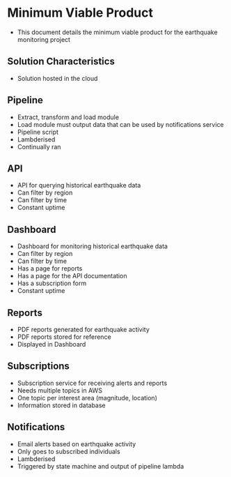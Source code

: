 # Minimum Viable Product

- This document details the minimum viable product for the earthquake monitoring project

## Solution Characteristics

- Solution hosted in the cloud

## Pipeline
- Extract, transform and load module
- Load module must output data that can be used by notifications service
- Pipeline script
- Lambderised
- Continually ran

## API
- API for querying historical earthquake data
- Can filter by region
- Can filter by time
- Constant uptime

## Dashboard
- Dashboard for monitoring historical earthquake data
- Can filter by region
- Can filter by time
- Has a page for reports
- Has a page for the API documentation
- Has a subscription form
- Constant uptime

## Reports
- PDF reports generated for earthquake activity
- PDF reports stored for reference
- Displayed in Dashboard

## Subscriptions
- Subscription service for receiving alerts and reports
- Needs multiple topics in AWS
- One topic per interest area (magnitude, location)
- Information stored in database

## Notifications
- Email alerts based on earthquake activity
- Only goes to subscribed individuals
- Lambderised
- Triggered by state machine and output of pipeline lambda
